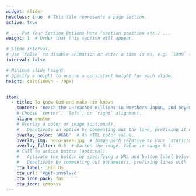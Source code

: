 ```yaml
---
widget: slider
headless: true  # This file represents a page section.
active: true

# ... Put Your Section Options Here (section position etc.) ...
weight: 1  # Order that this section will appear.

# Slide interval.
# Use `false` to disable animation or enter a time in ms, e.g. `5000` (5s).
interval: false

# Minimum slide height.
# Specify a height to ensure a consistent height for each slide.
height: calc(100vh - 70px)


item:
  - title: To know God and make Him known
    content: 'Reach the unreached millions in Northern Japan, and beyond!'
    # Choose `center`, `left`, or `right` alignment.
    align: center
    # Overlay a color or image (optional).
    #   Deactivate an option by commenting out the line, prefixing it with `#`.
    overlay_color: '#666'  # An HTML color value.
    overlay_img: hero-area.jpg  # Image path relative to your `static/media/` folder
    overlay_filter: 0.5  # Darken the image. Value in range 0-1.
    # Call to action button (optional).
    #   Activate the button by specifying a URL and button label below.
    #   Deactivate by commenting out parameters, prefixing lines with `#`.
    cta_label: Join Us
    cta_url: '#get-involved'
    cta_icon_pack: fas
    cta_icon: compass
---
```


